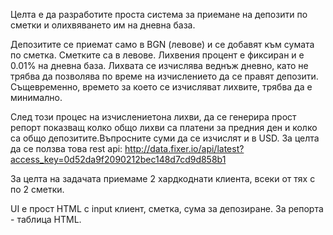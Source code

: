 Целта е да разработите проста система за приемане на депозити по сметки и олихвяването им на дневна база.

Депозитите се приемат само в BGN (левове) и се добавят към сумата по сметка. Сметките са в левове. Лихвения процент е фиксиран и е 0.01% на дневна база. Лихвата се изчислява веднъж дневно, като не трябва да позволява по време на изчислението да се правят депозити. Същевременно, времето за което се изчисляват лихвите, трябва да е минимално.

 

След този процес на изчислениетона лихви, да се генерира прост репорт показващ колко общо лихви са платени за предния ден и колко са общо депозитите.Въпросните суми да се изчислят и в USD. За целта да се ползва това rest api: http://data.fixer.io/api/latest?access_key=0d52da9f2090212bec148d7cd9d858b1

 

За целта на задачата приемаме 2 хардкоднати клиента, всеки от тях с по 2 сметки.


UI е прост HTML с input клиент, сметка, сума за депозиране. За репорта - таблица HTML.

 